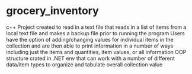 # grocery_inventory
c++ Project created to read in a text file that reads in a list of items from a local text file and makes a backup file prior to running the program
Users have the option of adding/changing values for individual items in the collection and are then able to 
print information in a number of ways including just the items and quantities, item values, or all information
OOP structure crated in .NET env that can work with a number of different data/item types to organize and tabulate overall collection value
